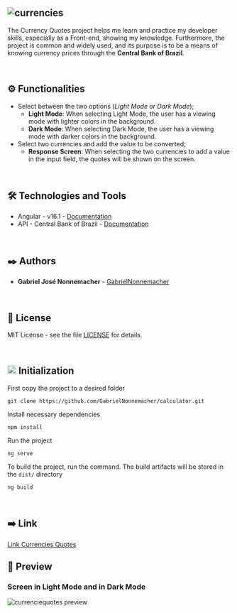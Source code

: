 ![currencies](https://github.com/GabrielNonnemacher/currencies-quotes/assets/87139289/e2a2068b-f206-45c2-9f54-afb9b3bc2c01)
--------

The Currency Quotes project helps me learn and practice my developer skills, especially as a Front-end, showing my knowledge. Furthermore, the project is common and widely used, and its purpose is to be a means of knowing currency prices through the **Central Bank of Brazil**.

<br/>

## ⚙️ Functionalities

* Select between the two options (*Light Mode or Dark Mode*);
  * **Light Mode**: When selecting Light Mode, the user has a viewing mode with lighter colors in the background.
  * **Dark Mode**: When selecting Dark Mode, the user has a viewing mode with darker colors in the background.
* Select two currencies and add the value to be converted;
  * **Response Screen**: When selecting the two currencies to add a value in the input field, the quotes will be shown on the screen.

<br/>

## 🛠️ Technologies and Tools

* Angular - v16.1 - [Documentation](https://angular.io)
* API - Central Bank of Brazil - [Documentation](https://www.bcb.gov.br)
  
<br/>

## ✒️ Authors

* **Gabriel José Nonnemacher** - [GabrielNonnemacher](https://github.com/GabrielNonnemacher)

<br/>

## 📄 License

MIT License - see the file [LICENSE](https://github.com/GabrielNonnemacher/currencies-quotes/blob/master/LICENSE) for details.

<br/>

## <img height="20px" src="https://cdn-icons-png.flaticon.com/512/352/352163.png"> Initialization

First copy the project to a desired folder
```
git clone https://github.com/GabrielNonnemacher/calculator.git
```
Install necessary dependencies
```
npm install
```
Run the project
```
ng serve
```
To build the project, run the command. The build artifacts will be stored in the `dist/` directory
```
ng build
```

<br/>

## ➡️ Link
<a href="https://gabriel-nonnemacher-currencies-quotes.vercel.app" target="_blank" rel="noopener noreferrer">Link Currencies Quotes<a/>
<br/>

## 👀 Preview
### Screen in Light Mode and in Dark Mode
![currenciequotes preview](https://github.com/GabrielNonnemacher/currencies-quotes/assets/87139289/affed2f3-bf21-49c1-84b8-2503497066f2)

